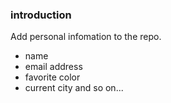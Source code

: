 ### introduction

Add personal infomation to the repo.
- name
- email address
- favorite color
- current city
and so on...
